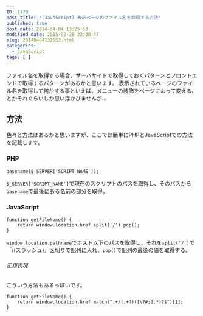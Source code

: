 ```yaml
---
ID: 1170
post_title: '[JavaScript] 表示ページのファイル名を取得する方法'
published: true
post_date: 2014-04-04 13:25:53
modified_date: 2015-02-28 22:30:47
slug: 20140404132553.html
categories:
  - JavaScript
tags: [ ]
---
```

ファイル名を取得する場合、サーバサイドで取得しておくパターンとフロントエンドで取得するパターンがあるかと思います。
表示されているページのファイル名を取得して何かする事といえば、メニューの装飾をページによって変える、とかそれぐらいしか思い浮かびませんが…
<!--more-->
<h2>方法</h2>
色々と方法はあるかと思いますが、ここでは簡単にPHPとJavaScriptでの方法を記載します。

<h3>PHP</h3>
<pre class="language-php"><code>basename($_SERVER['SCRIPT_NAME']);</code></pre>

<code>$_SERVER['SCRIPT_NAME']</code>で現在のスクリプトのパスを取得し、そのパスから<code>basename</code>で最後にある名前の部分を取得。

<h3>JavaScript</h3>
<pre class="language-javascript"><code>function getFileName() {
    return window.location.href.split('/').pop();
}</code></pre>

<code>window.location.pathname</code>でホスト以下のパスを取得し、それを<code>split('/')</code>で「/(スラッシュ)」区切りで配列に入れ、<code>pop()</code>で配列の最後の値を取得する。

<h6>正規表現</h6>
こういう方法もあるっぽいです。
<pre class="language-javascript"><code>function getFileName() {
    return window.location.href.match(".+/(.+?)([\?#;].*)?$")[1];
}
</code></pre>